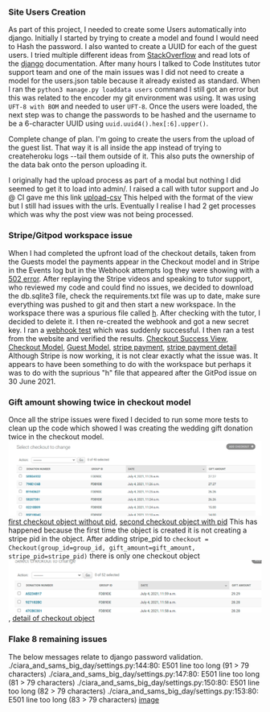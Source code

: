 ### Site Users Creation
As part of this project, I needed to create some Users automatically into django. Initially I started by trying to create a model and found I would need to Hash the password. I also wanted to create a UUID for each of the guest users. I tried multiple different ideas from [StackOverflow](https://stackoverflow.com/search?q=upload+users+to+django) and read lots of the [django](https://docs.djangoproject.com/en/3.2/topics/auth/) documentation. After many hours I talked to Code Institutes tutor support team and one of the main issues was I did not need to create a model for the users.json table because it already existed as standard. 
When I ran the `python3 manage.py loaddata users` command I still got an error but this was related to the encoder my git environment was using. It was using `UFT-8 with BOM` and needed to user `UFT-8`. 
Once the users were loaded, the next step was to change the passwords to be hashed and the username to be a 6-character UUID using `uuid.uuid4().hex[:6].upper()`.

Complete change of plan. I'm going to create the users from the upload of the guest list. That way it is all inside the app instead of trying to createheroku logs --tail them outside of it. This also puts the ownership of the data bak onto the person uploading it.

I originally had the upload process as part of a modal but nothing I did seemed to get it to load into admin/. I raised a call with tutor support and Jo @ CI gave me this link [upload-csv](https://ramramesh1374.medium.com/upload-csv-using-django-bulk-create-c75b28fc19f0) This helped with the format of the view but I still had issues with the urls. Eventually I realise I had 2 get processes which was why the post view was not being processed. 

### Stripe/Gitpod workspace issue
When I had completed the upfront load of the checkout details, taken from the Guests model the payments appear in the Checkout model and in Stripe in the Events log but in the Webhook attempts log they were showing with a [502 error](images/bugs/502_events_log.png). After replaying the Stripe videos and speaking to tutor support, who reviewed my code and could find no issues, we decided to download the db.sqlite3 file, check the requirements.txt file was up to date, make sure everything was pushed to git and then start a new workspace. In the workspace there was a spurious file called [h](images/bugs/h.txt). After checking with the tutor, I decided to delete it. I then re-created the webhook and got a new secret key. I ran a [webhook test](images/bugs/web_hook_test.png) which was suddenly successful. I then ran a test from the website and verified the results. [Checkout Success View](images/bugs/checkout_success_page.png), [Checkout Model](images/bugs/checkout_model.png), [Guest Model](images/bugs/stripe_guest_model.png), [stripe payment](images/bugs/stripe_webhook_success.png), [stripe payment detail](images/bugs/stripe_webhook_success_detail.png)
Although Stripe is now working, it is not clear exactly what the issue was. It appears to have been something to do with the workspace but perhaps it was to do with the suprious "h" file that appeared after the GitPod issue on 30 June 2021.

### Gift amount showing twice in checkout model
Once all the stripe issues were fixed I decided to run some more tests to clean up the code which showed I was creating the wedding gift donation twice in the checkout model.
![image](images/bugs/gift_checkout_double.png)[first checkout object without pid](images/bugs/checkout_no_pid.png), [second checkout object with pid](images/bugs/checkout_with_pid.png)
This has happened because the first time the object is created it is not creating a stripe pid in the object.
After adding stripe_pid to `checkout = Checkout(group_id=group_id, gift_amount=gift_amount, stripe_pid=stripe_pid)` there is only one checkout object ![image](images/bugs/checkout_one_object.png), [detail of checkout object](images/bugs/checkout_one_object_with_pid.png)

### Flake 8 remaining issues
The below messages relate to django password validation.
./ciara_and_sams_big_day/settings.py:144:80: E501 line too long (91 > 79 characters)
./ciara_and_sams_big_day/settings.py:147:80: E501 line too long (81 > 79 characters)
./ciara_and_sams_big_day/settings.py:150:80: E501 line too long (82 > 79 characters)
./ciara_and_sams_big_day/settings.py:153:80: E501 line too long (83 > 79 characters)
[image](user_story_docs/flake8.png)